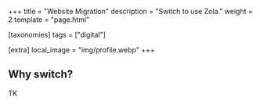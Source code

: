 +++
title = "Website Migration"
description = "Switch to use Zola."
weight = 2
template = "page.html"

[taxonomies]
tags = ["digital"]

[extra]
local_image = "img/profile.webp"
+++

## Why switch?

TK